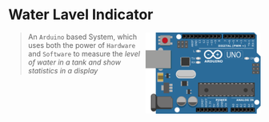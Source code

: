 <h1>Water Lavel Indicator</h1>
<img align='right' src="./images/arduino.png" width="230">

> An `Arduino` based System, which uses both the power of `Hardware` and `Software` to measure the *level of water in a tank and show statistics in a display*
